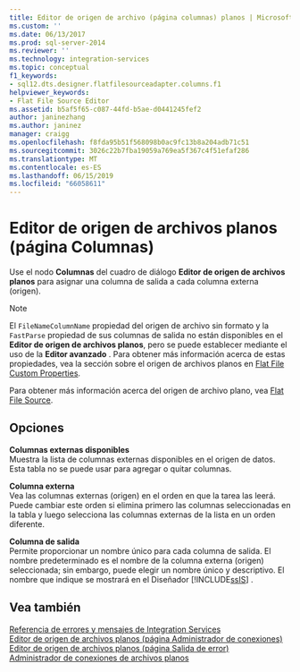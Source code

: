```yaml
---
title: Editor de origen de archivo (página columnas) planos | Microsoft Docs
ms.custom: ''
ms.date: 06/13/2017
ms.prod: sql-server-2014
ms.reviewer: ''
ms.technology: integration-services
ms.topic: conceptual
f1_keywords:
- sql12.dts.designer.flatfilesourceadapter.columns.f1
helpviewer_keywords:
- Flat File Source Editor
ms.assetid: b5af5f65-c087-44fd-b5ae-d0441245fef2
author: janinezhang
ms.author: janinez
manager: craigg
ms.openlocfilehash: f8fda95b51f568098b0ac9fc13b8a204adb71c51
ms.sourcegitcommit: 3026c22b7fba19059a769ea5f367c4f51efaf286
ms.translationtype: MT
ms.contentlocale: es-ES
ms.lasthandoff: 06/15/2019
ms.locfileid: "66058611"
---
```

# <a name="flat-file-source-editor-columns-page"></a>Editor de origen de archivos planos (página Columnas)
  Use el nodo **Columnas** del cuadro de diálogo **Editor de origen de archivos planos** para asignar una columna de salida a cada columna externa (origen).  
  
> [!NOTE]  
>  El `FileNameColumnName` propiedad del origen de archivo sin formato y la `FastParse` propiedad de sus columnas de salida no están disponibles en el **Editor de origen de archivos planos**, pero se puede establecer mediante el uso de la **Editor avanzado** . Para obtener más información acerca de estas propiedades, vea la sección sobre el origen de archivos planos en [Flat File Custom Properties](data-flow/flat-file-custom-properties.md).  
  
 Para obtener más información acerca del origen de archivo plano, vea [Flat File Source](data-flow/flat-file-source.md).  
  
## <a name="options"></a>Opciones  
 **Columnas externas disponibles**  
 Muestra la lista de columnas externas disponibles en el origen de datos. Esta tabla no se puede usar para agregar o quitar columnas.  
  
 **Columna externa**  
 Vea las columnas externas (origen) en el orden en que la tarea las leerá. Puede cambiar este orden si elimina primero las columnas seleccionadas en la tabla y luego selecciona las columnas externas de la lista en un orden diferente.  
  
 **Columna de salida**  
 Permite proporcionar un nombre único para cada columna de salida. El nombre predeterminado es el nombre de la columna externa (origen) seleccionada; sin embargo, puede elegir un nombre único y descriptivo. El nombre que indique se mostrará en el Diseñador [!INCLUDE[ssIS](../includes/ssis-md.md)] .  
  
## <a name="see-also"></a>Vea también  
 [Referencia de errores y mensajes de Integration Services](../../2014/integration-services/integration-services-error-and-message-reference.md)   
 [Editor de origen de archivos planos &#40;página Administrador de conexiones&#41;](../../2014/integration-services/flat-file-source-editor-connection-manager-page.md)   
 [Editor de origen de archivos planos &#40;página Salida de error&#41;](../../2014/integration-services/flat-file-source-editor-error-output-page.md)   
 [Administrador de conexiones de archivos planos](connection-manager/file-connection-manager.md)  
  
  
